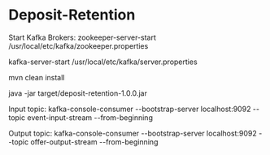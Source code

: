 # Deposit-Retention

Start Kafka Brokers: zookeeper-server-start /usr/local/etc/kafka/zookeeper.properties

kafka-server-start /usr/local/etc/kafka/server.properties

mvn clean install

java -jar target/deposit-retention-1.0.0.jar

Input topic: kafka-console-consumer --bootstrap-server localhost:9092 --topic event-input-stream --from-beginning

Output topic: kafka-console-consumer --bootstrap-server localhost:9092 --topic offer-output-stream --from-beginning
